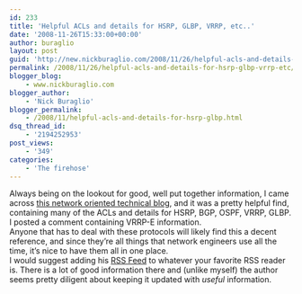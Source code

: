 ```yaml
---
id: 233
title: 'Helpful ACLs and details for HSRP, GLBP, VRRP, etc..'
date: '2008-11-26T15:33:00+00:00'
author: buraglio
layout: post
guid: 'http://new.nickburaglio.com/2008/11/26/helpful-acls-and-details-for-hsrp-glbp-vrrp-etc/'
permalink: /2008/11/26/helpful-acls-and-details-for-hsrp-glbp-vrrp-etc/
blogger_blog:
    - www.nickburaglio.com
blogger_author:
    - 'Nick Buraglio'
blogger_permalink:
    - /2008/11/helpful-acls-and-details-for-hsrp-glbp.html
dsq_thread_id:
    - '2194252953'
post_views:
    - '349'
categories:
    - 'The firehose'
---
```


Always being on the lookout for good, well put together information, I came across [this network oriented technical blog](http://aconaway.com/2008/06/12/acls-and-hsrp-bgp-ospf-vrrp-glbp), and it was a pretty helpful find, containing many of the ACLs and details for HSRP, BGP, OSPF, VRRP, GLBP. I posted a comment containing VRRP-E information.   
Anyone that has to deal with these protocols will likely find this a decent reference, and since they’re all things that network engineers use all the time, it’s nice to have them all in one place.   
I would suggest adding his [RSS Feed](http://aconaway.com/feed/) to whatever your favorite RSS reader is. There is a lot of good information there and (unlike myself) the author seems pretty diligent about keeping it updated with *useful* information.